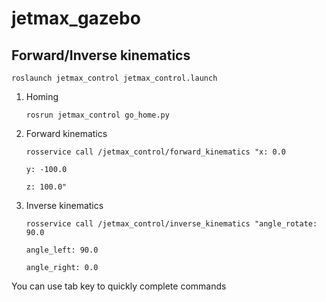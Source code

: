 # jetmax_gazebo

## Forward/Inverse kinematics

```
roslaunch jetmax_control jetmax_control.launch
```

1. Homing

   ```
   rosrun jetmax_control go_home.py
   ```

   

2. Forward kinematics

      ```
      rosservice call /jetmax_control/forward_kinematics "x: 0.0
      
      y: -100.0
      
      z: 100.0"
      ```

      

3. Inverse kinematics

      ```
      rosservice call /jetmax_control/inverse_kinematics "angle_rotate: 90.0
      
      angle_left: 90.0
      
      angle_right: 0.0
      ```
      
You can use tab key to quickly complete commands